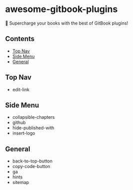 # awesome-gitbook-plugins

🤩 Supercharge your books with the best of GitBook plugins!


## Contents

- [Top Nav](#top-menu)
- [Side Menu](#side-menu)
- [General](#general)


## Top Nav

- edit-link


## Side Menu

- collapsible-chapters
- github
- hide-published-with
- insert-logo


## General

- back-to-top-button
- copy-code-button
- ga
- hints
- sitemap

